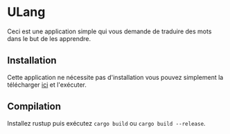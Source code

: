 # ULang
Ceci est une application simple qui vous demande de traduire des mots dans le but de les apprendre.
## Installation
Cette application ne nécessite pas d'installation vous pouvez simplement la télécharger [ici](https://www.github.com/milvusAquil/u-lang-native/release/latest) et l'exécuter.
## Compilation
Installez rustup puis exécutez `cargo build` ou `cargo build --release`.
